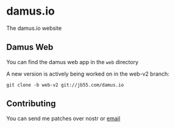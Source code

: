 
# damus.io

The damus.io website

## Damus Web

You can find the damus web app in the `web` directory

A new version is actively being worked on in the web-v2 branch:

	git clone -b web-v2 git://jb55.com/damus.io

## Contributing

You can send me patches over nostr or [email][email]

[email]: https://git-send-email.io/

